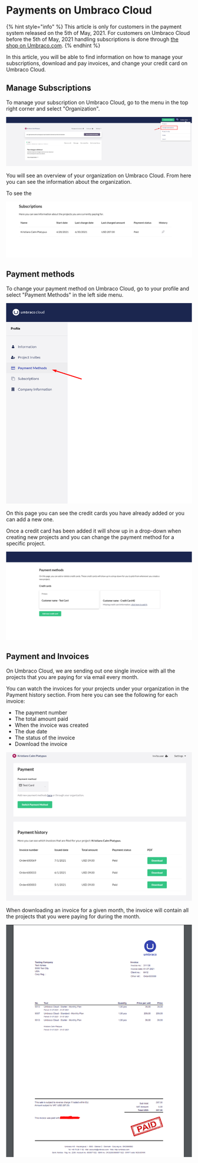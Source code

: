 ---
---
# Payments on Umbraco Cloud

{% hint style="info" %}
This article is only for customers in the payment system released on the 5th of May, 2021.
For customers on Umbraco Cloud before the 5th of May, 2021 handling subscriptions is done through [the shop on Umbraco.com](https://shop.umbraco.com/profile/sign-in?returnURL=%2fprofile).
{% endhint %}

In this article, you will be able to find information on how to manage your subscriptions, download and pay invoices, and change your credit card on Umbraco Cloud.

## Manage Subscriptions

To manage your subscription on Umbraco Cloud, go to the menu in the top right corner and select "Organization".

![manage subscriptions](images/manage-subscriptions-new.png)

You will see an overview of your organization on Umbraco Cloud. From here you can see the information about the organization.

To see the 

![Your subscriptions](images/subscriptions.png)

## Payment methods

To change your payment method on Umbraco Cloud, go to your profile and select "Payment Methods" in the left side menu.

![Select Payment Methods](images/select_payment.png)

On this page you can see the credit cards you have already added or you can add a new one.

Once a credit card has been added it will show up in a drop-down when creating new projects and you can change the payment method for a specific project.

![Select Payment Methods](images/Payment_methods.png)

## Payment and Invoices

On Umbraco Cloud, we are sending out one single invoice with all the projects that you are paying for via email every month.

You can watch the invoices for your projects under your organization in the Payment history section. From here you can see the following for each invoice:

* The payment number
* The total amount paid
* When the invoice was created 
* The due date
* The status of the invoice
* Download the invoice

![payment history](images/payment-history.png)

When downloading an invoice for a given month, the invoice will contain all the projects that you were paying for during the month.

![Invoice for projects](images/invoice.png)
